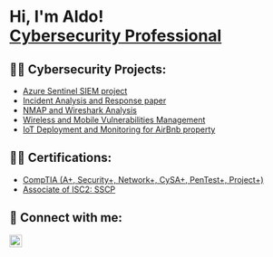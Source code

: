 <h1>Hi, I'm Aldo! <br/><a href="https://www.linkedin.com/in/aldo-tile-04aa0a294/">Cybersecurity Professional</a> </h1>

<h2>👨‍💻 Cybersecurity Projects:</h2>

  - [Azure Sentinel SIEM project](https://github.com/aldot311/Azure-Sentinel-Lab)
  - [Incident Analysis and Response paper](https://drive.google.com/file/d/13iu2rA7jXsoCpEzcbCAbQjRyoVqJZ-dX/view?usp=sharing)
  - [NMAP and Wireshark Analysis](https://drive.google.com/file/d/1YOSElbea1CQg9S_DMprElfOB2SRlYdoJ/view?usp=sharing)
  - [Wireless and Mobile Vulnerabilities Management](https://drive.google.com/file/d/1JBGTTyErprnKKeq5Vo1M0hu9XFvcawU2/view?usp=sharing)
  - [IoT Deployment and Monitoring for AirBnb property](https://drive.google.com/file/d/1tmjNpcgQGrV5KgAG3-R0EgxC5tkNRMHR/view?usp=sharing)
  

<h2>👨‍💻 Certifications:</h2>

  - [CompTIA (A+, Security+, Network+, CySA+, PenTest+, Project+)](https://www.credly.com/users/aldo-tile)
  - [Associate of ISC2: SSCP](https://drive.google.com/file/d/1tlH3bQxfSS8q5EPisOAwBuPghRqX4lg_/view?usp=sharing)

<h2> 🤳 Connect with me:</h2>

[<img align="left" alt="JoshMadakor | LinkedIn" width="22px" src="https://cdn.jsdelivr.net/npm/simple-icons@v3/icons/linkedin.svg" />][linkedin]

[linkedin]: https://www.linkedin.com/in/aldo-tile-04aa0a294/

<!--
**joshmadakor1/joshmadakor1** is a ✨ _special_ ✨ repository because its `README.md` (this file) appears on your GitHub profile.

Here are some ideas to get you started:

- 🔭 I’m currently working on ...
- 🌱 I’m currently learning ...
- 👯 I’m looking to collaborate on ...
- 🤔 I’m looking for help with ...
- 💬 Ask me about ...
- 📫 How to reach me: ...
- 😄 Pronouns: ...
- ⚡ Fun fact: ...
-->
